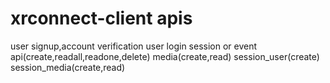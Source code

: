 # xrconnect-client apis
user signup,account verification
user login
session or event api(create,readall,readone,delete)
media(create,read)
session_user(create)
session_media(create,read)
